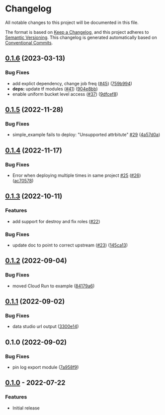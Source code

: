 # Changelog

All notable changes to this project will be documented in this file.

The format is based on
[Keep a Changelog](https://keepachangelog.com/en/1.0.0/),
and this project adheres to
[Semantic Versioning](https://semver.org/spec/v2.0.0.html).
This changelog is generated automatically based on [Conventional Commits](https://www.conventionalcommits.org/en/v1.0.0/).

## [0.1.6](https://github.com/GoogleCloudPlatform/terraform-google-log-analysis/compare/v0.1.5...v0.1.6) (2023-03-13)


### Bug Fixes

* add explict dependency, change job freq ([#45](https://github.com/GoogleCloudPlatform/terraform-google-log-analysis/issues/45)) ([759b994](https://github.com/GoogleCloudPlatform/terraform-google-log-analysis/commit/759b994636265392dbe8c2e4b4e00f94ab8202a3))
* **deps:** update tf modules ([#41](https://github.com/GoogleCloudPlatform/terraform-google-log-analysis/issues/41)) ([904e8bb](https://github.com/GoogleCloudPlatform/terraform-google-log-analysis/commit/904e8bbf9a45f65289b5da1c2e060b72c01c5de7))
* enable uniform bucket level access ([#37](https://github.com/GoogleCloudPlatform/terraform-google-log-analysis/issues/37)) ([9dfcef8](https://github.com/GoogleCloudPlatform/terraform-google-log-analysis/commit/9dfcef81d91b5ac216a28de6fbbd3ca62957c73f))

## [0.1.5](https://github.com/GoogleCloudPlatform/terraform-google-log-analysis/compare/v0.1.4...v0.1.5) (2022-11-28)


### Bug Fixes

* simple_example fails to deploy: "Unsupported attrbitute" [#29](https://github.com/GoogleCloudPlatform/terraform-google-log-analysis/issues/29) ([4a57d0a](https://github.com/GoogleCloudPlatform/terraform-google-log-analysis/commit/4a57d0afef4fd2a86517684b7d485685a7525644))

## [0.1.4](https://github.com/GoogleCloudPlatform/terraform-google-log-analysis/compare/v0.1.3...v0.1.4) (2022-11-17)


### Bug Fixes

* Error when deploying multiple times in same project [#25](https://github.com/GoogleCloudPlatform/terraform-google-log-analysis/issues/25) ([#26](https://github.com/GoogleCloudPlatform/terraform-google-log-analysis/issues/26)) ([ac70578](https://github.com/GoogleCloudPlatform/terraform-google-log-analysis/commit/ac70578f23e870feddfecb83709c6e65bd50a3c5))

## [0.1.3](https://github.com/GoogleCloudPlatform/terraform-google-log-analysis/compare/v0.1.2...v0.1.3) (2022-10-11)

### Features

* add support for destroy and fix roles ([#22](https://github.com/GoogleCloudPlatform/terraform-google-log-analysis/issues/22))

### Bug Fixes

* update doc to point to correct upstream ([#23](https://github.com/GoogleCloudPlatform/terraform-google-log-analysis/issues/23)) ([145ca13](https://github.com/GoogleCloudPlatform/terraform-google-log-analysis/commit/145ca1368f5e3a0dd9fd7d766d49364a67c54cb5))

## [0.1.2](https://github.com/GoogleCloudPlatform/terraform-google-log-analysis/compare/v0.1.1...v0.1.2) (2022-09-04)


### Bug Fixes

* moved Cloud Run to example ([84179a6](https://github.com/GoogleCloudPlatform/terraform-google-log-analysis/commit/84179a69b9fa0da061209eba0997c0f692ffd26f))

## [0.1.1](https://github.com/GoogleCloudPlatform/terraform-google-log-analysis/compare/v0.1.0...v0.1.1) (2022-09-02)


### Bug Fixes

* data studio url output ([3300e14](https://github.com/GoogleCloudPlatform/terraform-google-log-analysis/commit/3300e14bfbbeb5eaef9cb3610847db16b1d45b59))

## 0.1.0 (2022-09-02)


### Bug Fixes

* pin log export module ([7a958f9](https://github.com/GoogleCloudPlatform/terraform-google-log-analysis/commit/7a958f9958109086def3ea92fb8bb2951035c734))

## [0.1.0](https://github.com/terraform-google-modules/terraform-google-log-analysis/releases/tag/v0.1.0) - 2022-07-22

### Features

- Initial release

[0.1.0]: https://github.com/terraform-google-modules/terraform-google-log-analysis/releases/tag/v0.1.0
